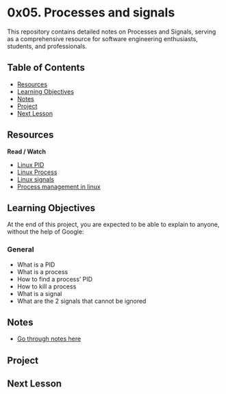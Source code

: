 # 0x05. Processes and signals

This repository contains detailed notes on Processes and Signals, serving as a comprehensive resource for software engineering enthusiasts, students, and professionals.

## Table of Contents
+ [Resources](#resources)
+ [Learning Objectives](#learning-objectives)
+ [Notes](#Notes)
+ [Project](#project)
+ [Next Lesson](#next-lesson)


## Resources
**Read / Watch**
- [Linux PID](https://www.linfo.org/pid.html)
- [Linux Process](https://www.thegeekstuff.com/2012/03/linux-processes-environment/)
- [Linux signals](https://www.educative.io/answers/what-are-linux-signals)
- [Process management in linux](https://www.digitalocean.com/community/tutorials/process-management-in-linux)

## Learning Objectives
At the end of this project, you are expected to be able to explain to anyone, without the help of Google:

### General
- What is a PID
- What is a process
- How to find a process’ PID
- How to kill a process
- What is a signal
- What are the 2 signals that cannot be ignored

## Notes
+ [Go through notes here](./notes.md)


## Project

## Next Lesson
[]() 
